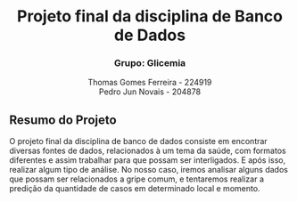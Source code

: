 <div align="center"><h1> Projeto final da disciplina de Banco de Dados </h1></div>
<div align="center"><h3> Grupo: Glicemia</h3></div>
<div align="center"> Thomas Gomes Ferreira - 224919 </div>
<div align="center"> Pedro Jun Novais - 204878 </div>

## Resumo do Projeto
O projeto final da disciplina de banco de dados consiste
em encontrar diversas fontes de dados, relacionados à um tema da saúde, com formatos diferentes
e assim trabalhar para que possam ser interligados. E após isso, realizar algum tipo de análise. 
No nosso caso, iremos analisar alguns dados que possam ser relacionados a gripe comum, e tentaremos
realizar a predição da quantidade de casos em determinado local e momento.
